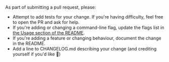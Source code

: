 As part of submitting a pull request, please:

- Attempt to add tests for your change. If you're having difficulty, feel free to open the PR and ask for help.
- If you're adding or changing a command-line flag, update the flags list in [the Usage section of the README](https://github.com/tbroadley/spellchecker-cli#usage).
- If you're adding a feature or changing behaviour, document the change in the README.
- Add a line to CHANGELOG.md describing your change (and crediting yourself if you'd like :slightly_smiling_face:)
